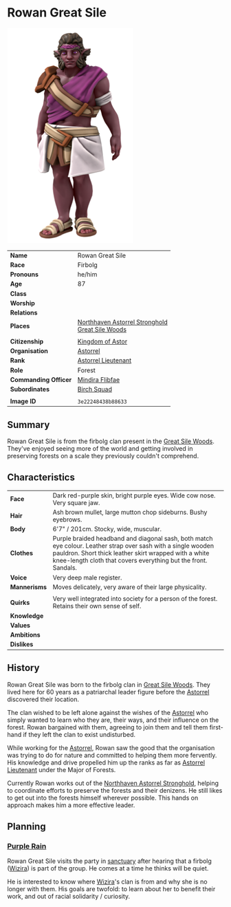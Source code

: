 # Rowan Great Sile

<img src="https://raw.githubusercontent.com/jesskelsall/astarus-images/main/people/portraits/3e22248438b88633.png" height="500" />

|||
| --- | --- |
| **Name** | Rowan Great Sile | character.3
| **Race** | Firbolg |
| **Pronouns** | he/him |
| **Age** | 87 |
| **Class** | |
| **Worship** | |
| **Relations** | |
| **Places** | [Northhaven Astorrel Stronghold](../places/strongholds/northhaven-astorrel-stronghold.md)<br />[Great Sile Woods](../places/forests/great-sile-woods.md) |
|||
| **Citizenship** | [Kingdom of Astor](../civilisations/kingdom-of-astor/kingdom-of-astor.md) |
| **Organisation** | [Astorrel](../organisations/astorrel/astorrel.md) |
| **Rank** | [Astorrel Lieutenant](../organisations/astorrel/ranks/astorrel-lieutenant.md) |
| **Role** | Forest |
| **Commanding Officer** | [Mindira Flibfae](mindira-flibfae.md) |
| **Subordinates** | [Birch Squad](../organisations/astorrel/squads/birch-squad.md) |
|||
| **Image ID** | `3e22248438b88633` |

## Summary

Rowan Great Sile is from the firbolg clan present in the [Great Sile Woods](../places/forests/great-sile-woods.md). They've enjoyed seeing more of the world and getting involved in preserving forests on a scale they previously couldn't comprehend.

## Characteristics

| | |
| --- | --- |
| **Face** | Dark red-purple skin, bright purple eyes. Wide cow nose. Very square jaw. | characteristics.2
| **Hair** | Ash brown mullet, large mutton chop sideburns. Bushy eyebrows. |
| **Body** | 6'7" / 201cm. Stocky, wide, muscular. |
| **Clothes** | Purple braided headband and diagonal sash, both match eye colour. Leather strap over sash with a single wooden pauldron. Short thick leather skirt wrapped with a white knee-length cloth that covers everything but the front. Sandals. |
| **Voice** | Very deep male register. |
| **Mannerisms** | Moves delicately, very aware of their large physicality. |
| | |
| **Quirks** | Very well integrated into society for a person of the forest. Retains their own sense of self. |
| **Knowledge** | |
| **Values** | |
| **Ambitions** | |
| **Dislikes** | |

## History

Rowan Great Sile was born to the firbolg clan in [Great Sile Woods](../places/forests/great-sile-woods.md). They lived here for 60 years as a patriarchal leader figure before the [Astorrel](../organisations/astorrel/astorrel.md) discovered their location.

The clan wished to be left alone against the wishes of the [Astorrel](../organisations/astorrel/astorrel.md) who simply wanted to learn who they are, their ways, and their influence on the forest. Rowan bargained with them, agreeing to join them and tell them first-hand if they left the clan to exist undisturbed.

While working for the [Astorrel](../organisations/astorrel/astorrel.md), Rowan saw the good that the organisation was trying to do for nature and committed to helping them more fervently. His knowledge and drive propelled him up the ranks as far as [Astorrel Lieutenant](../organisations/astorrel/ranks/astorrel-lieutenant.md) under the Major of Forests.

Currently Rowan works out of the [Northhaven Astorrel Stronghold](../places/strongholds/northhaven-astorrel-stronghold.md), helping to coordinate efforts to preserve the forests and their denizens. He still likes to get out into the forests himself wherever possible. This hands on approach makes him a more effective leader.

## Planning

### [Purple Rain](../campaigns/purple-rain/purple-rain.md)

Rowan Great Sile visits the party in [sanctuary](../organisations/astorrel/sanctuary.md) after hearing that a firbolg ([Wizira](wizira.md)) is part of the group. He comes at a time he thinks will be quiet.

He is interested to know where [Wizira](wizira.md)'s clan is from and why she is no longer with them. His goals are twofold: to learn about her to benefit their work, and out of racial solidarity / curiosity.
